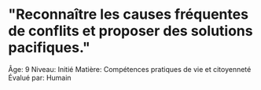 # "Reconnaître les causes fréquentes de conflits et proposer des solutions pacifiques."

Âge: 9
Niveau: Initié
Matière: Compétences pratiques de vie et citoyenneté
Évalué par: Humain